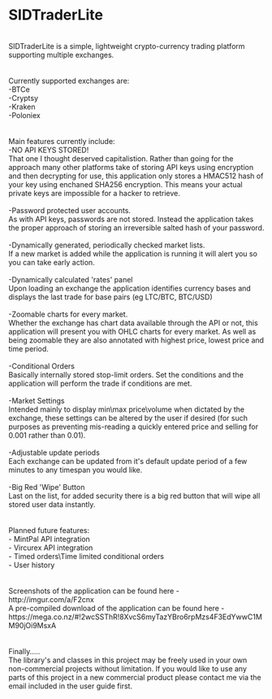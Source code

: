 SIDTraderLite
=============
<br>
SIDTraderLite is a simple, lightweight crypto-currency trading platform supporting multiple exchanges.<br>
<br>
<br>
Currently supported exchanges are:<br>
-BTCe<br>
-Cryptsy<br>
-Kraken<br>
-Poloniex<br>
<br>
<br>
Main features currently include:<br>
-NO API KEYS STORED!<br>
That one I thought deserved capitalistion. Rather than going for the approach many other platforms take of storing API keys using encryption and then decrypting for use, this application only stores a HMAC512 hash of your key using enchaned SHA256 encryption. This means your actual private keys are impossible for a hacker to retrieve.<br>
<br>
-Password protected user accounts.<br>
As with API keys, passwords are not stored. Instead the application takes the proper approach of storing an irreversible salted hash of your password.<br>
<br>
-Dynamically generated, periodically checked market lists.<br>
If a new market is added while the application is running it will alert you so you can take early action.<br>
<br>
-Dynamically calculated 'rates' panel<br>
Upon loading an exchange the application identifies currency bases and displays the last trade for base pairs (eg LTC/BTC, BTC/USD)<br>
<br>
-Zoomable charts for every market.<br>
Whether the exchange has chart data available through the API or not, this application will present you with OHLC charts for every market. As well as being zoomable they are also annotated with highest price, lowest price and time period.<br>
<br>
-Conditional Orders<br>
Basically internally stored stop-limit orders. Set the conditions and the application will perform the trade if conditions are met.<br>
<br>
-Market Settings<br>
Intended mainly to display min\max price\volume when dictated by the exchange, these settings can be altered by the user if desired (for such purposes as preventing mis-reading a quickly entered price and selling for 0.001 rather than 0.01).<br>
<br>
-Adjustable update periods<br>
Each exchange can be updated from it's default update period of a few minutes to any timespan you would like.<br>
<br>
-Big Red 'Wipe' Button<br>
Last on the list, for added security there is a big red button that will wipe all stored user data instantly.<br>
<br><br>
Planned future features:<br>
- MintPal API integration<br>
- Vircurex API integration<br>
- Timed orders\Time limited conditional orders <br>
- User history<br>
<br><br>
Screenshots of the application can be found here - http://imgur.com/a/F2cnx<br>
A pre-compiled download of the application can be found here - https://mega.co.nz/#!2wcSSThR!8XvcS6myTazYBro6rpMzs4F3EdYwwC1MM90jOi9MsxA<br>
<br><br>
Finally.....<br>
The library's and classes in this project may be freely used in your own non-commercial projects without limitation. If you would like to use any parts of this project in a new commercial product please contact me via the email included in the user guide first.
